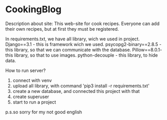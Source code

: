 # CookingBlog
Description about site:
This web-site for cook recipes. Everyone can add their own recipes, but at first they must be registered.

In requirements.txt, we have all library, wich we used in project.
Django==3.1 - this is framework wich we used.
psycopg2-binary==2.8.5 - this library, so that we can communicate with the database.
Pillow==8.0.1- this library, so that to use images.
python-decouple - this library, to hide data.

How to run server?
1. connect with venv
2. upload all library, with command 'pip3 install -r requirements.txt'
3. create a new database, and connected this project with that
4. create superuser
5. start to run a project 


p.s.so sorry for my not good  english




